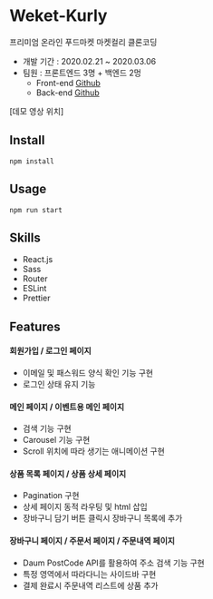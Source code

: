 # Weket-Kurly

프리미엄 온라인 푸드마켓 마켓컬리 클론코딩

- 개발 기간 : 2020.02.21 ~ 2020.03.06
- 팀원 : 프론트엔드 3명 + 백엔드 2멍
  - Front-end [Github](https://github.com/wecode-bootcamp-korea/weketkurly-frontend)
  - Back-end [Github](https://github.com/wecode-bootcamp-korea/weketkurly-backend)

[데모 영상 위치]

## Install

```
npm install
```

## Usage

```
npm run start
```

## Skills

- React.js
- Sass
- Router
- ESLint
- Prettier

## Features

#### 회원가입 / 로그인 페이지

- 이메일 및 패스워드 양식 확인 기능 구현
- 로그인 상태 유지 기능

#### 메인 페이지 / 이벤트용 메인 페이지

- 검색 기능 구현
- Carousel 기능 구현
- Scroll 위치에 따라 생기는 애니메이션 구현

#### 상품 목록 페이지 / 상품 상세 페이지

- Pagination 구현
- 상세 페이지 동적 라우팅 및 html 삽입
- 장바구니 담기 버튼 클릭시 장바구니 목록에 추가

#### 장바구니 페이지 / 주문서 페이지 / 주문내역 페이지

- Daum PostCode API를 활용하여 주소 검색 기능 구현
- 특정 영역에서 따라다니는 사이드바 구현
- 결제 완료시 주문내역 리스트에 상품 추가
